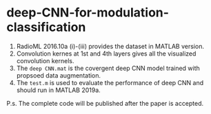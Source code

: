 # deep-CNN-for-modulation-classification

1. RadioML 2016.10a (i)-(iii) provides the dataset in MATLAB version.
2. Convolution kernes at 1st and 4th layers gives all the visualized convolution kernels.
3. The `deep CNN.mat` is the covergent deep CNN model trained with propsoed data augmentation.
4. The `test.m` is used to evaluate the performance of deep CNN and should run in MATLAB 2019a.

P.s. The complete code will be published after the paper is accepted.